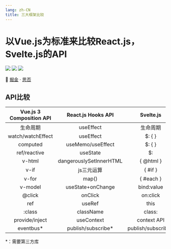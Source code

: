 ```yaml
---
lang: zh-CN
title: 三大框架比较
---
```


# 以Vue.js为标准来比较React.js，Svelte.js的API

![](https://img.shields.io/badge/-React.js-9ca3af.svg?logo=react&style=popout-square)  ![](https://img.shields.io/badge/-Vue.js-9ca3af.svg?logo=vue.js&style=popout-square)  ![](https://img.shields.io/badge/-Svelte.js-9ca3af.svg?logo=svelte&style=popout-square)



📡  [掘金](https://juejin.cn/post/7129684578406989837/) · [思否](https://segmentfault.com/a/1190000042288970)



## API比较

| Vue.js 3 Composition API |   React.js Hooks API    |     Svelte.js      |
| :----------------------: | :---------------------: | :----------------: |
|         生命周期         |        useEffect        |      生命周期      |
|    watch/watchEffect     |        useEffect        |      $: {  }       |
|         computed         |    useMemo/useEffect    |      $: {  }       |
|       ref/reactive       |        useState         |         $:         |
|          v-html          | dangerouslySetInnerHTML |     { @html }      |
|           v-if           |       js三元运算        |      { #if }       |
|          v-for           |          map()          |     { #each }      |
|         v-model          |    useState+onChange    |     bind:value     |
|          @click          |         onClick         |      on:click      |
|           ref            |         useRef          |        this        |
|          :class          |        className        |       class:       |
|      provide/inject      |       useContext        |    context API     |
|        eventbus*         |   publish/subscribe*    | publish/subscribe* |

*：需要第三方库

